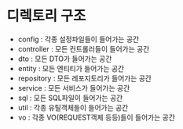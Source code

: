 # 디렉토리 구조
- config : 각종 설정파일들이 들어가는 공간
- controller : 모든 컨트롤러들이 들어가는 공간
- dto : 모든 DTO가 들어가는 공간
- entity : 모든 엔티티가 들어가는 공간
- repository : 모든 레포지토리가 들어가는 공간
- service : 모든 서비스가 들어가는 공간
- sql : 모든 SQL파일이 들어가는 공간
- util : 각종 유틸객체들이 들어가는 공간
- vo : 각종 VO(REQUEST객체 등등)들이 들어가는 공간 

